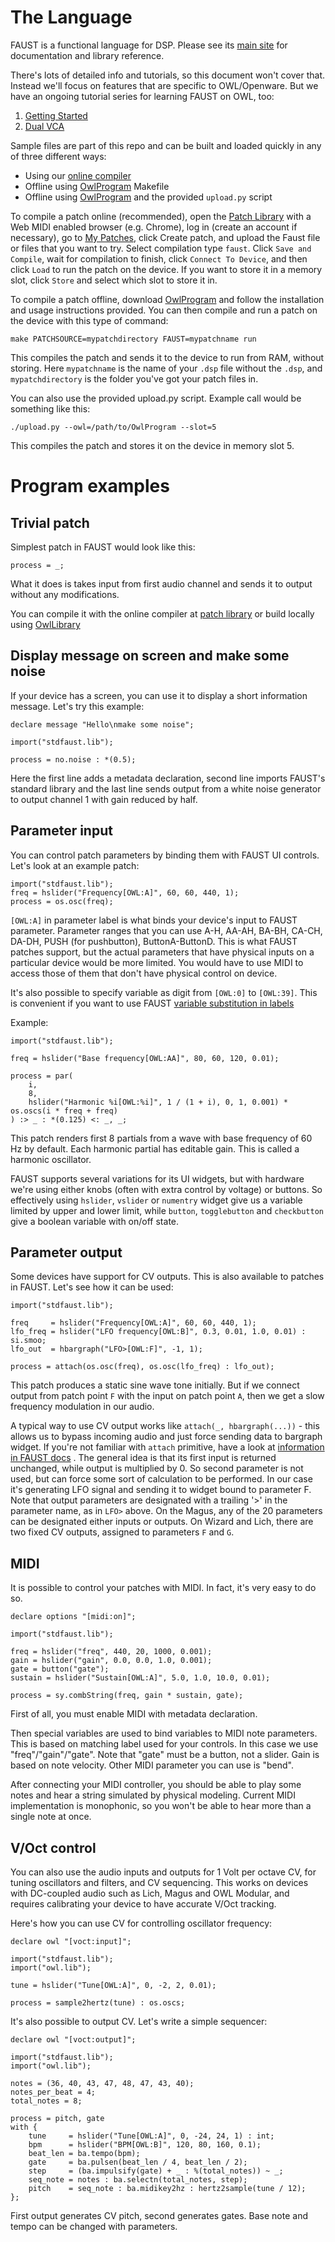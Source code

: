 # The Language

FAUST is a functional language for DSP. Please see its [main site](https://faust.grame.fr/) for documentation and library reference.

There's lots of detailed info and tutorials, so this document won't cover that. Instead we'll focus on features that are specific to OWL/Openware. But we have an ongoing tutorial series for learning FAUST on OWL, too:

 1. [Getting Started](Tutorial/01_GettingStarted)
 2. [Dual VCA](Tutorial/02_DualVCA)

Sample files are part of this repo and can be built and loaded quickly in any of three different ways:
 - Using our [online compiler](https://www.rebeltech.org/patch-library/patches/my-patches/)
 - Offline using [OwlProgram](https://github.com/pingdynasty/OwlProgram) Makefile
 - Offline using [OwlProgram](https://github.com/pingdynasty/OwlProgram) and the provided `upload.py` script

To compile a patch online (recommended), open the [Patch Library](https://www.rebeltech.org/patch-library/) with a Web MIDI enabled browser (e.g. Chrome), log in (create an account if necessary), go to [My Patches](https://www.rebeltech.org/patch-library/patches/my-patches/), click Create patch, and upload the Faust file or files that you want to try. Select compilation type `faust`. Click `Save and Compile`, wait for compilation to finish, click `Connect To Device`, and then click `Load` to run the patch on the device. If you want to store it in a memory slot, click `Store` and select which slot to store it in.

To compile a patch offline, download [OwlProgram](https://github.com/pingdynasty/OwlProgram) and follow the installation and usage instructions provided. You can then compile and run a patch on the device with this type of command:

```
make PATCHSOURCE=mypatchdirectory FAUST=mypatchname run
```

This compiles the patch and sends it to the device to run from RAM, without storing. Here `mypatchname` is the name of your `.dsp` file without the `.dsp`, and `mypatchdirectory` is the folder you've got your patch files in.

You can also use the provided upload.py script. Example call would be something like this:

```
./upload.py --owl=/path/to/OwlProgram --slot=5
```

This compiles the patch and stores it on the device in memory slot 5.


# Program examples

## Trivial patch

Simplest patch in FAUST would look like this:

```
process = _;
```

What it does is takes input from first audio channel and sends it to output without any modifications.

You can compile it with the online compiler at [patch library](https://www.rebeltech.org/patch-library) or build locally using [OwlLibrary](https://github.com/pingdynasty/OwlProgram)


## Display message on screen and make some noise

If your device has a screen, you can use it to display a short information message. Let's try this example:

```
declare message "Hello\nmake some noise";

import("stdfaust.lib");

process = no.noise : *(0.5);
```

Here the first line adds a metadata declaration, second line imports FAUST's standard library and the last line sends output from a white noise generator to output channel 1 with gain reduced by half.


## Parameter input

You can control patch parameters by binding them with FAUST UI controls. Let's look at an example patch:

```
import("stdfaust.lib");
freq = hslider("Frequency[OWL:A]", 60, 60, 440, 1);
process = os.osc(freq);
```

``[OWL:A]`` in parameter label is what binds your device's input to FAUST parameter. Parameter ranges that you can use A-H, AA-AH, BA-BH, CA-CH, DA-DH, PUSH (for pushbutton), ButtonA-ButtonD. This is what FAUST patches support, but the actual parameters that have physical inputs on a particular device would be more limited. You would have to use MIDI to access those of them that don't have physical control on device.

It's also possible to specify variable as digit from ``[OWL:0]`` to ``[OWL:39]``. This is convenient if you want to use FAUST [variable substitution in labels](https://faustdoc.grame.fr/manual/syntax/#variable-parts-of-a-label)

Example:

```
import("stdfaust.lib");

freq = hslider("Base frequency[OWL:AA]", 80, 60, 120, 0.01);

process = par(
    i,
    8, 
    hslider("Harmonic %i[OWL:%i]", 1 / (1 + i), 0, 1, 0.001) * os.oscs(i * freq + freq)
) :> _ : *(0.125) <: _, _;
```

This patch renders first 8 partials from a wave with base frequency of 60 Hz by default. Each harmonic partial has editable gain. This is called a harmonic oscillator.

FAUST supports several variations for its UI widgets, but with hardware we're using either knobs (often with extra control by voltage) or buttons. So effectively using ``hslider``, ``vslider`` or ``numentry`` widget give us a variable limited by upper and lower limit, while ``button``, ``togglebutton`` and ``checkbutton`` give a boolean variable with on/off state. 


## Parameter output

Some devices have support for CV outputs. This is also available to patches in FAUST. Let's see how it can be used:

```
import("stdfaust.lib");

freq     = hslider("Frequency[OWL:A]", 60, 60, 440, 1);
lfo_freq = hslider("LFO frequency[OWL:B]", 0.3, 0.01, 1.0, 0.01) : si.smoo;
lfo_out  = hbargraph("LFO>[OWL:F]", -1, 1);

process = attach(os.osc(freq), os.osc(lfo_freq) : lfo_out);
```

This patch produces a static sine wave tone initially. But if we connect output from patch point `F` with the input on patch point `A`, then we get a slow frequency modulation in our audio.

A typical way to use CV output works like ``attach(_, hbargraph(...))`` - this allows us to bypass incoming audio and just force sending data to bargraph widget. If you're not familiar with ``attach`` primitive, have a look at [information in FAUST docs](https://faustdoc.grame.fr/manual/syntax/#attach-primitive) . The general idea is that its first input is returned unchanged, while output is multiplied by 0. So second parameter is not used, but can force some sort of calculation to be performed. In our case it's generating LFO signal and sending it to widget bound to parameter F.
Note that output parameters are designated with a trailing '>' in the parameter name, as in `LFO>` above. On the Magus, any of the 20 parameters can be designated either inputs or outputs. On Wizard and Lich, there are two fixed CV outputs, assigned to parameters `F` and `G`.


## MIDI

It is possible to control your patches with MIDI. In fact, it's very easy to do so.

```
declare options "[midi:on]";

import("stdfaust.lib");

freq = hslider("freq", 440, 20, 1000, 0.001);
gain = hslider("gain", 0.0, 0.0, 1.0, 0.001);
gate = button("gate");
sustain = hslider("Sustain[OWL:A]", 5.0, 1.0, 10.0, 0.01);

process = sy.combString(freq, gain * sustain, gate);
```

First of all, you must enable MIDI with metadata declaration.

Then special variables are used to bind variables to MIDI note parameters. This is based on matching label used for your controls. In this case we use "freq"/"gain"/"gate". Note that "gate" must be a button, not a slider. Gain is based on note velocity. Other MIDI parameter you can use is "bend".

After connecting your MIDI controller, you should be able to play some notes and hear a string simulated by physical modeling. Current MIDI implementation is monophonic, so you won't be able to hear more than a single note at once.

## V/Oct control

You can also use the audio inputs and outputs for 1 Volt per octave CV, for tuning oscillators and filters, and CV sequencing. This works on devices with DC-coupled audio such as Lich, Magus and OWL Modular, and requires calibrating your device to have accurate V/Oct tracking.

Here's how you can use CV for controlling oscillator frequency:

```
declare owl "[voct:input]";

import("stdfaust.lib");
import("owl.lib");

tune = hslider("Tune[OWL:A]", 0, -2, 2, 0.01);

process = sample2hertz(tune) : os.oscs;
```

It's also possible to output CV.
Let's write a simple sequencer:

```
declare owl "[voct:output]";

import("stdfaust.lib");
import("owl.lib");

notes = (36, 40, 43, 47, 48, 47, 43, 40);
notes_per_beat = 4;
total_notes = 8;

process = pitch, gate
with {
    tune     = hslider("Tune[OWL:A]", 0, -24, 24, 1) : int;
    bpm      = hslider("BPM[OWL:B]", 120, 80, 160, 0.1);
    beat_len = ba.tempo(bpm);
    gate     = ba.pulsen(beat_len / 4, beat_len / 2);
    step     = (ba.impulsify(gate) + _ : %(total_notes)) ~ _;
    seq_note = notes : ba.selectn(total_notes, step);
    pitch    = seq_note : ba.midikey2hz : hertz2sample(tune / 12);
};
```

First output generates CV pitch, second generates gates. Base note and tempo can be changed with parameters.
